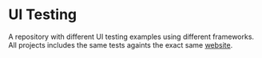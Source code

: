 # UI Testing
A repository with different UI testing examples using different frameworks.
All projects includes the same tests againts the exact same [website](https://adolfi.dev).
